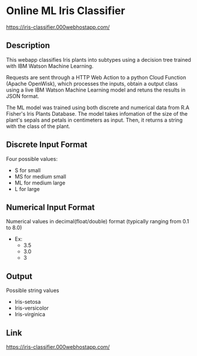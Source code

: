 # Online ML Iris Classifier

https://iris-classifier.000webhostapp.com/

## Description

This webapp classifies Iris plants into subtypes using a decision tree trained with IBM Watson Machine Learning. 

Requests are sent through a HTTP Web Action to a python Cloud Function (Apache OpenWisk), which processes the inputs, obtain a output class using a live IBM Watson Machine Learning model and retuns the results in JSON format.

The ML model was trained using both discrete and numerical data from R.A Fisher's Iris Plants Database. The model takes infomation of the size of the plant's sepals and petals in centimeters as input. Then, it returns a string with the class of the plant.

## Discrete Input Format

Four possible values:
- S for small
- MS for medium small
- ML for medium large
- L for large

## Numerical Input Format

Numerical values in decimal(float/double) format (typically ranging from 0.1 to 8.0)
- Ex:
	- 3.5
	- 3.0
	- 3

## Output

Possible string values
- Iris-setosa
- Iris-versicolor
- Iris-virginica

## Link

https://iris-classifier.000webhostapp.com/


